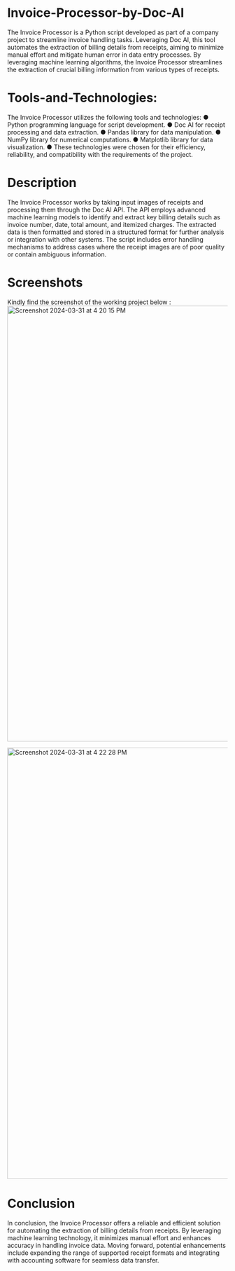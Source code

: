 # Invoice-Processor-by-Doc-AI

The Invoice Processor is a Python script developed as part of a company project to streamline invoice handling tasks. Leveraging Doc AI, this tool automates the extraction of billing details from receipts, aiming to minimize manual effort and mitigate human error in data entry processes. By leveraging machine learning algorithms, the Invoice Processor streamlines the extraction of crucial billing information from various types of receipts.

# Tools-and-Technologies:
The Invoice Processor utilizes the following tools and technologies:
● Python programming language for script development.
● Doc AI for receipt processing and data extraction.
● Pandas library for data manipulation.
● NumPy library for numerical computations.
● Matplotlib library for data visualization.
● These technologies were chosen for their efficiency, reliability, and compatibility with the requirements of the project. 

# Description 
The Invoice Processor works by taking input images of receipts and processing them through the Doc AI API. The API employs advanced machine learning models to identify and extract key billing details such as invoice number, date, total amount, and itemized charges. The extracted data is then formatted and stored in a structured format for further analysis or integration with other systems. The script includes error handling mechanisms to address cases where the receipt images are of poor quality or contain ambiguous information.

# Screenshots 
Kindly find the screenshot of the working project below : 
<img width="995" alt="Screenshot 2024-03-31 at 4 20 15 PM" src="https://github.com/19UroojKhan/Invoice-Processor-by-Doc-AI/assets/67606435/12652e43-5f43-4f19-a2e8-50c6c96caeba"> 

<img width="985" alt="Screenshot 2024-03-31 at 4 22 28 PM" src="https://github.com/19UroojKhan/Invoice-Processor-by-Doc-AI/assets/67606435/1f49a58a-4f29-44d7-9b9b-a6584c7b4563">

# Conclusion 
In conclusion, the Invoice Processor offers a reliable and efficient solution for automating the extraction of billing details from receipts. By leveraging machine learning technology, it minimizes manual effort and enhances accuracy in handling invoice data. Moving forward, potential enhancements include expanding the range of supported receipt formats and integrating with accounting software for seamless data transfer.
